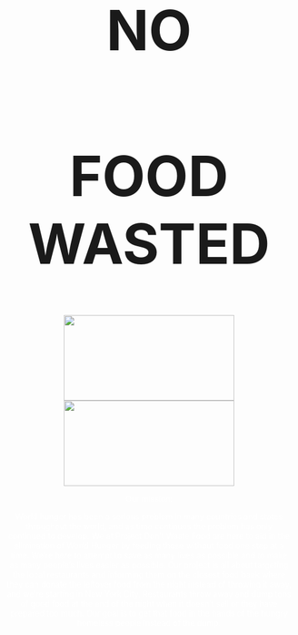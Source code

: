 <style>
body {
  background-image: url('https://static.toiimg.com/thumb/78028918.cms?width=680&height=512&imgsize=2041089');
  background-repeat: no-repeat;
  background-size: cover;
}
</style>
<center><h1 style="font-size:700%;">NO</h1></center>
<center><h1 style="font-size:700%;">FOOD WASTED</h1></center>
<center><img src="https://www.pngall.com/wp-content/uploads/5/Login-Button-PNG-Clipart.png" width="300px" height="150px"><center>

<center><img src="https://uwm.edu/studentinvolvement/wp-content/uploads/sites/260/2021/01/Sign-Up-Button-Transparent-Background.png" width="300px" height="150px"><center>

<p style="color:white">Our mission:</p>

<p style="color:white">World hunger has been a serious problem in many countries and states throughout the world, and as time continues the problem has only continued to develop. We at Project Don’t Waste Food are here to aid in the elimination of World Hunger by feeding those without food one step at a time. We’re here to attempt to save as many lives as possible and to make as many people’s lives easier as possible. Our project is all about targeting the local restaurants and informing them on the closest food bank where they can donate the leftover food from the night instead of throwing it away, and we’re starting in New York City. Restaurants throw away and dump tons of good food at the end of the night when it doesn’t sell or they have prepared too much. Our goal is to get that food in the hands of the hungry homeless people instead of the dump.</p>